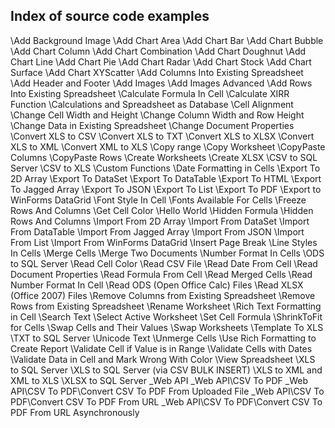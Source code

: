 ## Index of source code examples


\Add Background Image
\Add Chart Area
\Add Chart Bar
\Add Chart Bubble
\Add Chart Column
\Add Chart Combination
\Add Chart Doughnut
\Add Chart Line
\Add Chart Pie
\Add Chart Radar
\Add Chart Stock
\Add Chart Surface
\Add Chart XYScatter
\Add Columns Into Existing Spreadsheet
\Add Header and Footer
\Add Images
\Add Images Advanced
\Add Rows Into Existing Spreadsheet
\Calculate Formula In Cell
\Calculate XIRR Function
\Calculations and Spreadsheet as Database
\Cell Alignment
\Change Cell Width and Height
\Change Column Width and Row Height
\Change Data in Existing Spreadsheet
\Change Document Properties
\Convert XLS to CSV
\Convert XLS to TXT
\Convert XLS to XLSX
\Convert XLS to XML
\Convert XML to XLS
\Copy range
\Copy Worksheet
\CopyPaste Columns
\CopyPaste Rows
\Create Worksheets
\Create XLSX
\CSV to SQL Server
\CSV to XLS
\Custom Functions
\Date Formatting in Cells
\Export To 2D Array
\Export To DataSet
\Export To DataTable
\Export To HTML
\Export To Jagged Array
\Export To JSON
\Export To List
\Export To PDF
\Export to WinForms DataGrid
\Font Style In Cell
\Fonts Available For Cells
\Freeze Rows And Columns
\Get Cell Color
\Hello World
\Hidden Formula
\Hidden Rows And Columns
\Import From 2D Array
\Import From DataSet
\Import From DataTable
\Import From Jagged Array
\Import From JSON
\Import From List
\Import From WinForms DataGrid
\Insert Page Break
\Line Styles In Cells
\Merge Cells
\Merge Two Documents
\Number Format In Cells
\ODS to SQL Server
\Read Cell Color
\Read CSV File
\Read Date From Cell
\Read Document Properties
\Read Formula From Cell
\Read Merged Cells
\Read Number Format In Cell
\Read ODS (Open Office Calc) Files
\Read XLSX (Office 2007) Files
\Remove Columns from Existing Spreadsheet
\Remove Rows from Existing Spreadsheet
\Rename Worksheet
\Rich Text Formatting in Cell
\Search Text
\Select Active Worksheet
\Set Cell Formula
\ShrinkToFit for Cells
\Swap Cells and Their Values
\Swap Worksheets
\Template To XLS
\TXT to SQL Server
\Unicode Text
\Unmerge Cells
\Use Rich Formatting to Create Report
\Validate Cell if Value is in Range
\Validate Cells with Dates
\Validate Data in Cell and Mark Wrong With Color
\View Spreadsheet
\XLS to SQL Server
\XLS to SQL Server (via CSV BULK INSERT)
\XLS to XML and XML to XLS
\XLSX to SQL Server
\_Web API
\_Web API\CSV To PDF
\_Web API\CSV To PDF\Convert CSV To PDF From Uploaded File
\_Web API\CSV To PDF\Convert CSV To PDF From URL
\_Web API\CSV To PDF\Convert CSV To PDF From URL Asynchronously
